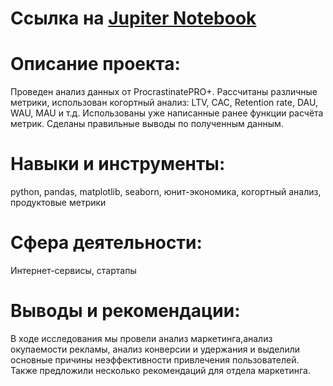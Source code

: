 # Ссылка на [Jupiter Notebook](https://github.com/AnastasiaKoshk/Portfolio/blob/main/Lossanalysis/LossAnalysis.ipynb)

# Описание проекта:
Проведен анализ данных от ProcrastinatePRO+.
Рассчитаны различные метрики, использован когортный анализ: LTV, CAC, Retention rate, DAU, WAU, MAU и т.д. Использованы уже написанные ранее функции расчёта метрик. Сделаны правильные выводы по полученным данным.

# Навыки и инструменты:
python, pandas, matplotlib, seaborn, юнит-экономика, когортный анализ, продуктовые метрики

# Сфера деятельности:
Интернет-сервисы, стартапы

# Выводы и рекомендации:
В ходе исследования мы провели анализ маркетинга,анализ окупаемости рекламы, анализ конверсии и удержания и выделили основные причины неэффективности привлечения пользователей. Также предложили несколько рекомендаций для отдела маркетинга.
